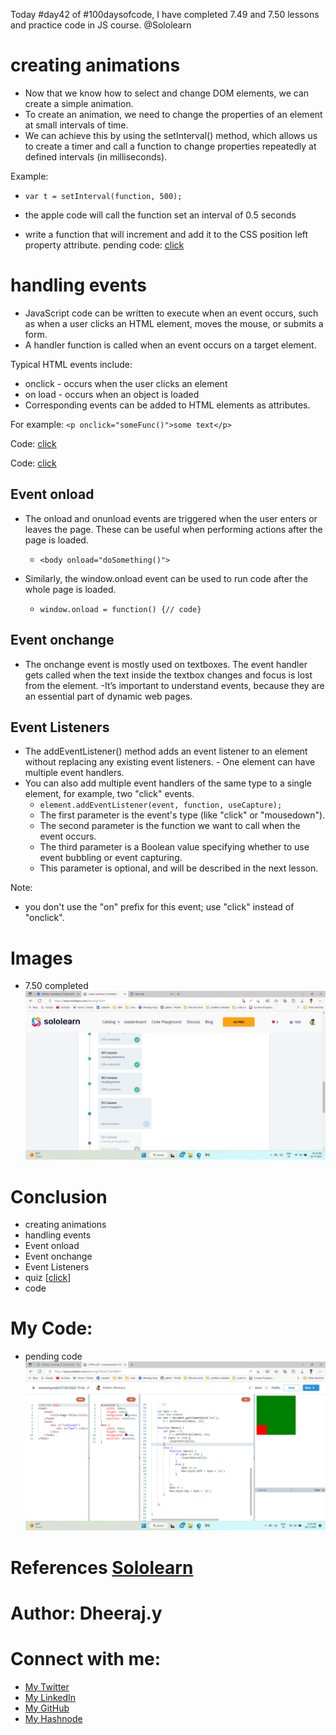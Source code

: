 Today #day42 of #100daysofcode, I have completed 7.49 and 7.50 lessons and practice code in JS course. @Sololearn


# creating animations
- Now that we know how to select and change DOM elements, we can create a simple animation.
- To create an animation, we need to change the properties of an element at small intervals of time. 
- We can achieve this by using the setInterval() method, which allows us to create a timer and call a function to 
   change properties repeatedly at defined intervals (in milliseconds).

Example:
- `var t = setInterval(function, 500);` 

- the apple code will call the function set an interval of 0.5 seconds
- write a function that will increment and add it to the CSS position left property attribute.
pending code: [click](https://www.sololearn.com/compiler-playground/WVBU91MAo1TT)

# handling events

- JavaScript code can be written to execute when an event occurs, such as when a user clicks an HTML element, moves the mouse, or submits a form.
- A handler function is called when an event occurs on a target element.

Typical HTML events include:

- onclick - occurs when the user clicks an element
- on load - occurs when an object is loaded
- Corresponding events can be added to HTML elements as attributes.

For example: `<p onclick="someFunc()">some text</p>`


Code: [click](https://www.sololearn.com/compiler-playground/WPLRrnNx7rvv)

Code: [click](https://www.sololearn.com/compiler-playground/W5t2199yRm22)

## Event onload
- The onload and onunload events are triggered when the user enters or leaves the page. These can be useful when performing actions after the page is loaded.
  - `<body onload="doSomething()">`

- Similarly, the window.onload event can be used to run code after the whole page is loaded.
  - `window.onload = function() {// code}`

## Event onchange
- The onchange event is mostly used on textboxes. The event handler gets called when the text inside the textbox changes and focus is lost from the element.
-It’s important to understand events, because they are an essential part of dynamic web pages.

## Event Listeners
- The addEventListener() method adds an event listener to an element without replacing any existing event listeners. - One element can have multiple event handlers.
- You can also add multiple event handlers of the same type to a single element, for example, two "click" events.
  - `element.addEventListener(event, function, useCapture);`
  -  The first parameter is the event's type (like "click" or "mousedown").
  -  The second parameter is the function we want to call when the event occurs.
  -  The third parameter is a Boolean value specifying whether to use event bubbling or event capturing. 
  -  This parameter is optional, and will be described in the next lesson.

Note: 
-  you don't use the "on" prefix for this event; use "click" instead of "onclick".



# Images
- 7.50 completed
![11. day42 7.50 completed.png](/day%2042/Images/11.%20day42%207.50%20completed.png)

# Conclusion
- creating animations
- handling events
- Event onload
- Event onchange
- Event Listeners
- quiz [[click](/day%2042/Images/)]
- code

# My Code: 
- pending code
![3. day42 pending code.png](/day%2042/Images/3.%20day42%20pending%20code.png)

# References [Sololearn ](https://www.sololearn.com/learning/1024)

# Author: Dheeraj.y
# Connect with me:
- [My Twitter](https://twitter.com/yssdheeraj)
- [My LinkedIn](https://www.linkedin.com/in/dheerajy1/)
- [My GitHub](https://github.com/dheerajy1)
- [My Hashnode](https://dheerajy1.hashnode.dev/)
